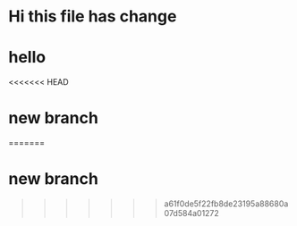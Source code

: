 # Hi this file has change 

# hello 

<<<<<<< HEAD
# new branch  
=======
# new branch 
>>>>>>> a61f0de5f22fb8de23195a88680a07d584a01272
